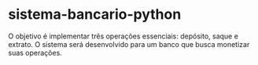 # sistema-bancario-python
O objetivo é implementar três operações essenciais: depósito, saque e extrato. O sistema será desenvolvido para um banco que busca monetizar suas operações. 
